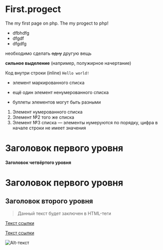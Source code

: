 # First.progect
The my first page on php.
The my progect to php!


* dfbhdfg
* dfgdf
* dfgdfg

 необходимо сделать ~~одну~~ другую вещь

 **сильное выделение** (например, полужирное начертание)

  Код внутри строки (inline) `Hello world!`

   * элемент маркированного списка
 - ещё один элемент ненумерованного списка
 + буллеты элементов могут быть разными

 1. Элемент нумерованного списка
 2. Элемент №2 того же списка
 9. Элемент №3 списка — элементы нумеруются по порядку, цифра в начале строки не имеет значения

 # Заголовок первого уровня
#### Заголовок четвёртого уровня

Заголовок первого уровня
========================
Заголовок второго уровня
------------------------

> Данный текст будет заключен в HTML-теги <blockquote></blockquote>

[Текст ссылки](адрес://ссылки.здесь "Заголовок ссылки")

[Текст ссылки][тег]

[тег]: адрес://ссылки.здесь "Заголовок ссылки"

![Alt-текст](адрес://ссылки.здесь "Заголовок изображения")